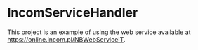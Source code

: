 # IncomServiceHandler
This project is an example of using the web service available at https://online.incom.pl/NBWebServiceIT.
